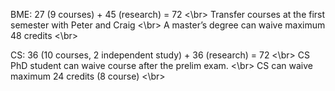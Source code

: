 BME: 27 (9 courses) + 45 (research)  = 72 <\br>
Transfer courses at the first semester with Peter and Craig <\br>
A master’s degree can waive maximum 48 credits <\br>


CS: 36 (10 courses, 2 independent study) + 36 (research) = 72 <\br>
CS PhD student can waive course after the prelim exam. <\br>
CS can waive maximum 24 credits (8 course)  <\br>



